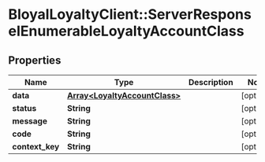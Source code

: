 # BloyalLoyaltyClient::ServerResponseIEnumerableLoyaltyAccountClass

## Properties
Name | Type | Description | Notes
------------ | ------------- | ------------- | -------------
**data** | [**Array&lt;LoyaltyAccountClass&gt;**](LoyaltyAccountClass.md) |  | [optional] 
**status** | **String** |  | [optional] 
**message** | **String** |  | [optional] 
**code** | **String** |  | [optional] 
**context_key** | **String** |  | [optional] 

